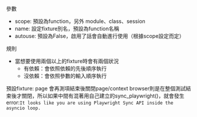 參數
- scope: 預設為function，另外 module、class、session
- name: 設定fixture別名，預設為function名稱
- autouse: 預設為False，啟用了話會自動進行使用（根據scope設定而定）



規則
- 當想要使用兩個以上的fixture時會有兩個狀況
	- 有依賴：會依照依賴的先後順序執行
	- 沒依賴：會依照參數的輸入順序執行




預設fixture: page
	會再測項結束後關閉page/context
	browser則是在整個測試結束後才關閉，所以如果中間有混著用自己建立的sync_playwright()，就會發生error:`It looks like you are using Playwright Sync API inside the asyncio loop.`